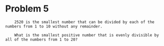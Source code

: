 # Problem 5

        2520 is the smallest number that can be divided by each of the numbers from 1 to 10 without any remainder.

        What is the smallest positive number that is evenly divisible by all of the numbers from 1 to 20?
